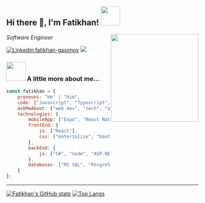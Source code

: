 <h2>Hi there 👋, I'm Fatikhan! <img src="https://media.giphy.com/media/12oufCB0MyZ1Go/giphy.gif" width="50"></h2>
<img align='right' src="https://media.giphy.com/media/M9gbBd9nbDrOTu1Mqx/giphy.gif" width="230">
<p><em>Software Engineer</em></p>

[![Linkedin:fatikhan-gasimov](https://img.shields.io/badge/-fatikhan_gasimov-blue?style=flat-square&logo=Linkedin&logoColor=white&link=https://www.linkedin.com/in/fatikhan-gasimov/)](https://www.linkedin.com/in/fatikhan-gasimov/)
![](https://komarev.com/ghpvc/?username=fatikhan-gasimov&color=blue)
 

### <img src="https://media.giphy.com/media/VgCDAzcKvsR6OM0uWg/giphy.gif" width="50"> A little more about me...  

```javascript
const fatikhan = {
    pronouns: "He" | "Him",
    code: ["Javascript", "Typescript", "C#", "ASP.NET CORE"],
    askMeAbout: ["web dev", "tech", "app dev", "kayaking"],
    technologies: {
        mobileApp: ["Expo", "React Native"],
        frontEnd: {
            js: ["React"],
            css: ["materialize", "bootstrap"]
        },
        backEnd: {
            js: ["C#", "node", "ASP.NET CORE", "EF CORE", "LINQ"],
        },
        databases: ["MS SQL", "PosgreSQL", "sqlite"],
    }
};
```

---

[![Fatikhan's GitHub stats](https://github-readme-stats.vercel.app/api?username=fatikhan-gasimov)](https://github.com/fatikhan-gasimov/github-readme-stats)
[![Top Langs](https://github-readme-stats.vercel.app/api/top-langs/?username=fatikhan-gasimov&layout=compact)](https://github.com/anuraghazra/github-readme-stats)
